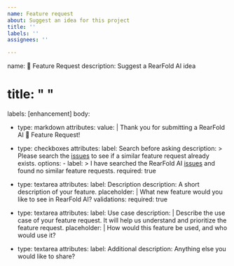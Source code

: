 ```yaml
---
name: Feature request
about: Suggest an idea for this project
title: ''
labels: ''
assignees: ''

---
```


name: 🚀 Feature Request
description: Suggest a RearFold AI idea
# title: " "
labels: [enhancement]
body:
  - type: markdown
    attributes:
      value: |
        Thank you for submitting a RearFold AI 🚀 Feature Request!

  - type: checkboxes
    attributes:
      label: Search before asking
      description: >
        Please search the [issues](https://github.com/RearFold/RearFold-AI/issues) to see if a similar feature request already exists.
      options:
        - label: >
            I have searched the RearFold AI [issues](https://github.com/RearFold/RearFold-AI/issues) and found no similar feature requests.
          required: true

  - type: textarea
    attributes:
      label: Description
      description: A short description of your feature.
      placeholder: |
        What new feature would you like to see in RearFold AI?
    validations:
      required: true

  - type: textarea
    attributes:
      label: Use case
      description: |
        Describe the use case of your feature request. It will help us understand and prioritize the feature request.
      placeholder: |
        How would this feature be used, and who would use it?

  - type: textarea
    attributes:
      label: Additional
      description: Anything else you would like to share?
